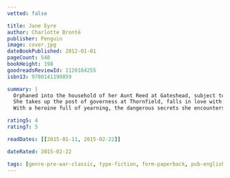 ```yaml
---
vetted: false

title: Jane Eyre
author: Charlotte Brontë
publisher: Penguin
image: cover.jpg
dateBookPublished: 2012-01-01
pageCount: 548
bookHeight: 198
goodreadsReviewId: 1120184255
isbn13: 9780141198859

summary: |
  Orphaned into the household of her Aunt Reed at Gateshead, subject to the cruel regime at Lowood charity school, Jane Eyre nonetheless emerges unbroken in spirit and integrity. 
  She takes up the post of governess at Thornfield, falls in love with Mr. Rochester, and discovers the impediment to their lawful marriage in a story that transcends melodrama to portray a woman's passionate search for a wider and richer life than Victorian society traditionally allowed. 
  With a heroine full of yearning, the dangerous secrets she encounters, and the choices she finally makes, Charlotte Bronte's innovative and enduring romantic novel continues to engage and provoke readers.

rating5: 4
rating7: 5

readDates: [[2015-01-11, 2015-02-22]]

dateRated: 2015-02-22

tags: [genre-pre-war-classic, type-fiction, form-paperback, pub-english-library]
---
```

